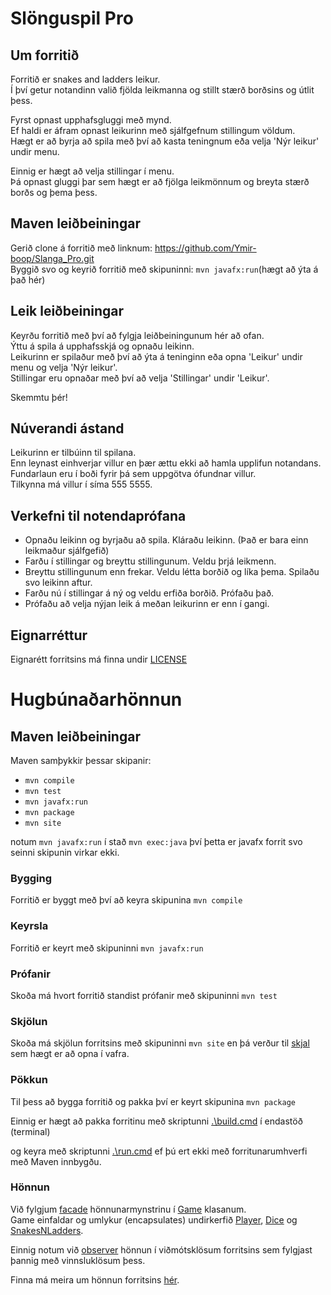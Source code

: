 
# Slönguspil Pro

## Um forritið

Forritið er snakes and ladders leikur.  
Í því getur notandinn valið fjölda leikmanna og stillt stærð borðsins og útlit þess.  

Fyrst opnast upphafsgluggi með mynd.  
Ef haldi er áfram opnast leikurinn með sjálfgefnum stillingum völdum.  
Hægt er að byrja að spila með því að kasta teningnum eða velja 'Nýr leikur' undir menu.  

Einnig er hægt að velja stillingar í menu.  
Þá opnast gluggi þar sem hægt er að fjölga leikmönnum og breyta stærð borðs og þema þess.  



## Maven leiðbeiningar

Gerið clone á forritið með linknum: https://github.com/Ymir-boop/Slanga_Pro.git  
Byggið svo og keyrið forritið með skipuninni:
``` mvn javafx:run ```(hægt að ýta á það hér)  


## Leik leiðbeiningar
Keyrðu forritið með því að fylgja leiðbeiningunum hér að ofan.  
Ýttu á spila á upphafsskjá og opnaðu leikinn.  
Leikurinn er spilaður með því að ýta á teninginn eða opna 'Leikur' undir menu og velja 'Nýr leikur'.  
Stillingar eru opnaðar með því að velja 'Stillingar' undir 'Leikur'.  

Skemmtu þér!

## Núverandi ástand
Leikurinn er tilbúinn til spilana.   
Enn leynast einhverjar villur en þær ættu ekki að hamla upplifun notandans.  
Fundarlaun eru í boði fyrir þá sem uppgötva ófundnar villur.  
Tilkynna má villur í síma 555 5555.

## Verkefni til notendaprófana

 - Opnaðu leikinn og byrjaðu að spila. Kláraðu leikinn. (Það er bara einn leikmaður sjálfgefið)  
 - Farðu í stillingar og breyttu stillingunum. Veldu þrjá leikmenn.  
 - Breyttu stillingunum enn frekar. Veldu létta borðið og líka þema. Spilaðu svo leikinn aftur.  
 - Farðu nú í stillingar á ný og veldu erfiða borðið. Prófaðu það.  
 - Prófaðu að velja nýjan leik á meðan leikurinn er enn í gangi.  

## Eignarréttur
Eignarétt forritsins má finna undir [LICENSE](LICENSE)

# Hugbúnaðarhönnun

## Maven leiðbeiningar
Maven samþykkir þessar skipanir:  
- ``` mvn compile ```  
- ``` mvn test ```  
- ``` mvn javafx:run ```  
- ``` mvn package ```  
- ``` mvn site ```  

notum ``` mvn javafx:run ``` í stað ``` mvn exec:java ``` því þetta er javafx forrit svo seinni skipunin virkar ekki.

### Bygging

Forritið er byggt með því að keyra skipunina ``` mvn compile ```

### Keyrsla

Forritið er keyrt með skipuninni ``` mvn javafx:run ```

### Prófanir

Skoða má hvort forritið standist prófanir með skipuninni ``` mvn test ```

### Skjölun

Skoða má skjölun forritsins með skipuninni ``` mvn site ``` en þá verður til [skjal](target/site/index.html) sem hægt er að opna í vafra.

### Pökkun

Til þess að bygga forritið og pakka því er keyrt skipunina ``` mvn package ```

Einnig er hægt að pakka forritinu með skriptunni [.\build.cmd](build.cmd) í endastöð (terminal)

og keyra með skriptunni [.\run.cmd](run.cmd) ef þú ert ekki með forritunarumhverfi með Maven innbygðu.

### Hönnun

Við fylgjum [facade](https://en.wikipedia.org/wiki/Facade_pattern) hönnunarmynstrinu í [Game](src/main/java/vinnsla/Game.java) klasanum.  
Game einfaldar og umlykur (encapsulates) undirkerfið [Player](src/main/java/vinnsla/Player.java), [Dice](src/main/java/vinnsla/Dice.java) og [SnakesNLadders](src/main/java/vinnsla/SnakesNLadders.java).

Einnig notum við [observer](https://en.wikipedia.org/wiki/Observer_pattern) hönnun í viðmótsklösum forritsins sem fylgjast þannig með vinnsluklösum þess.

Finna má meira um hönnun forritsins [hér](src/site/markdown/documentation.md).